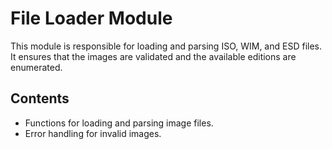 # File Loader Module

This module is responsible for loading and parsing ISO, WIM, and ESD files. It ensures that the images are validated and the available editions are enumerated.

## Contents
- Functions for loading and parsing image files.
- Error handling for invalid images.

